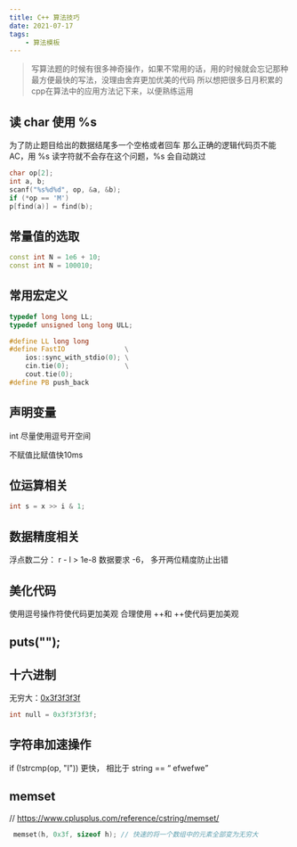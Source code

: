 ```yaml
---
title: C++ 算法技巧
date: 2021-07-17
tags:
    - 算法模板
---
```


> 写算法题的时候有很多神奇操作，如果不常用的话，用的时候就会忘记那种最方便最快的写法，没理由舍弃更加优美的代码
> 所以想把很多日月积累的cpp在算法中的应用方法记下来，以便熟练运用

## 读 char 使用 %s

为了防止题目给出的数据结尾多一个空格或者回车
那么正确的逻辑代码页不能 AC，用 %s 读字符就不会存在这个问题，%s 会自动跳过

``` cpp
char op[2];
int a, b;
scanf("%s%d%d", op, &a, &b);
if (*op == 'M')
p[find(a)] = find(b);
```

## 常量值的选取

``` cpp
const int N = 1e6 + 10;
const int N = 100010;
```

## 常用宏定义

``` cpp
typedef long long LL;
typedef unsigned long long ULL;

#define LL long long
#define FastIO               \
    ios::sync_with_stdio(0); \
    cin.tie(0);              \
    cout.tie(0);
#define PB push_back
```

## 声明变量

int 尽量使用逗号开空间

不赋值比赋值快10ms

## 位运算相关

``` cpp 
int s = x >> i & 1;
```

## 数据精度相关

浮点数二分： r - l > 1e-8 数据要求 -6， 多开两位精度防止出错

## 美化代码

使用逗号操作符使代码更加美观
合理使用 ++和 ++使代码更加美观

## puts("");

## 十六进制

无穷大：[0x3f3f3f3f](https://zhuanlan.zhihu.com/p/57512786)

``` cpp 
int null = 0x3f3f3f3f;
```

## 字符串加速操作

if (!strcmp(op, "I")) 更快， 相比于 string == “  efwefwe”

## memset

// https://www.cplusplus.com/reference/cstring/memset/

``` cpp 
 memset(h, 0x3f, sizeof h); // 快速的将一个数组中的元素全部变为无穷大
```

